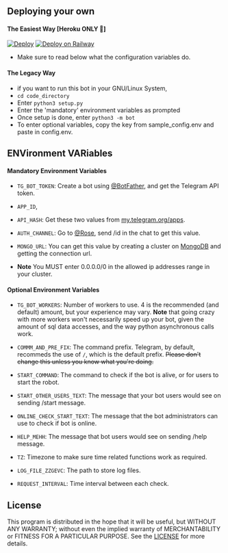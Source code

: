 # 
## Deploying your own

#### The Easiest Way [Heroku ONLY 👾]

[![Deploy](https://www.herokucdn.com/deploy/button.svg)](https://heroku.com/deploy)
[![Deploy on Railway](https://railway.app/button.svg)](https://railway.app/template/mulecN)
- Make sure to read below what the configuration variables do.


#### The Legacy Way

- if you want to run this bot in your GNU/Linux System,
- `cd code_directory`
- Enter `python3 setup.py`
- Enter the 'mandatory' environment variables as prompted
- Once setup is done, enter `python3 -m bot`
- To enter optional variables, copy the key from sample_config.env and paste in config.env.

## ENVironment VARiables

#### Mandatory Environment Variables

- `TG_BOT_TOKEN`: Create a bot using [@BotFather](https://telegram.dog/BotFather), and get the Telegram API token.

- `APP_ID`,
- `API_HASH`: Get these two values from [my.telegram.org/apps](https://my.telegram.org/apps).

- `AUTH_CHANNEL`:
  Go to [@Rose](https://telegram.dog/MissRose_bot), send /id in the chat to get this value.

- `MONGO_URL`: You can get this value by creating a cluster on [MongoDB](https://mongodb.com) and getting the connection url.

* **Note** You MUST enter 0.0.0.0/0 in the allowed ip addresses range in your cluster.

#### Optional Environment Variables

- `TG_BOT_WORKERS`: Number of workers to use. 4 is the recommended (and default) amount, but your experience may vary.
  **Note** that going crazy with more workers won't necessarily speed up your bot, given the amount of sql data accesses, and the way python asynchronous calls work.

- `COMMM_AND_PRE_FIX`: The command prefix. Telegram, by default, recommeds the use of `/`, which is the default prefix. ~~Please don't change this unless you know what you're doing.~~

- `START_COMMAND`: The command to check if the bot is alive, or for users to start the robot.

- `START_OTHER_USERS_TEXT`: The message that your bot users would see on sending /start message.

- `ONLINE_CHECK_START_TEXT`: The message that the bot administrators can use to check if bot is online.

- `HELP_MEHH`: The message that bot users would see on sending /help message.

- `TZ`: Timezone to make sure time related functions work as required.

- `LOG_FILE_ZZGEVC`: The path to store log files.

- `REQUEST_INTERVAL`: Time interval between each check.

## License

This program is distributed in the hope that it will be useful, but WITHOUT ANY WARRANTY; without even the implied warranty of MERCHANTABILITY or FITNESS FOR A PARTICULAR PURPOSE. See the [LICENSE](./LICENSE) for more details.

